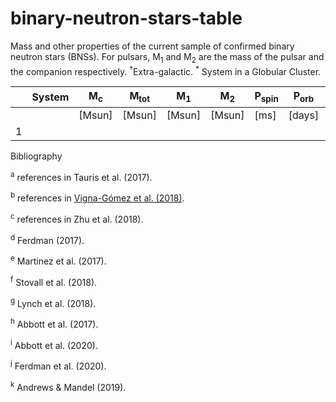# binary-neutron-stars-table

Mass and other properties of the current sample of confirmed binary neutron stars (BNSs). For pulsars, M<sub>1</sub> and M<sub>2</sub> are the mass of the pulsar and the companion respectively. <sup>†</sup>Extra-galactic. <sup>*</sup> System in a Globular Cluster. 

|      | System      | M<sub>c</sub> | M<sub>tot</sub> | M<sub>1</sub> | M<sub>2</sub> | P<sub>spin</sub> | P<sub>orb</sub> | e   | t<sub>merge</sub> | Ref |
| ---- | ----------- | ------------- | --------------- | ------------- | ------------- | ---------------- | --------------- | --- | ----------------- | --- |
|      |             | \[Msun\]      | \[Msun\]        |  \[Msun\]     | \[Msun\]      | \[ms\]           | \[days\]        |     | \[Myr\]           |     |
| 1    |             |               |                 |               |               |                  |                 |     |                   |     |



Bibliography

<sup>a</sup> references in Tauris et al. (2017).

<sup>b</sup> references in [Vigna-Gómez et al. (2018)](https://ui.adsabs.harvard.edu/abs/2018MNRAS.481.4009V/abstract).

<sup>c</sup> references in Zhu et al. (2018).

<sup>d</sup> Ferdman (2017).

<sup>e</sup> Martinez et al. (2017).

<sup>f</sup> Stovall et al. (2018).

<sup>g</sup> Lynch et al. (2018).

<sup>h</sup> Abbott et al. (2017).

<sup>i</sup> Abbott et al. (2020).

<sup>j</sup> Ferdman et al. (2020).

<sup>k</sup> Andrews & Mandel (2019).
